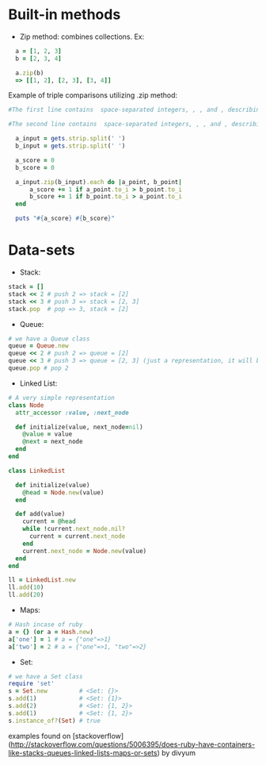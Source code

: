 # Built-in methods
- Zip method: combines collections. Ex:

```ruby
  a = [1, 2, 3]
  b = [2, 3, 4]

  a.zip(b)
  => [[1, 2], [2, 3], [3, 4]]
```
Example of triple comparisons utilizing .zip method:

```ruby
#The first line contains  space-separated integers, , , and , describing the respective values in triplet .

#The second line contains  space-separated integers, , , and , describing the respective values in triplet .

  a_input = gets.strip.split(' ')
  b_input = gets.strip.split(' ')

  a_score = 0
  b_score = 0

  a_input.zip(b_input).each do |a_point, b_point|
      a_score += 1 if a_point.to_i > b_point.to_i
      b_score += 1 if b_point.to_i > a_point.to_i
  end

  puts "#{a_score} #{b_score}"
```
# Data-sets

- Stack:
```ruby
stack = []
stack << 2 # push 2 => stack = [2]
stack << 3 # push 3 => stack = [2, 3]
stack.pop  # pop => 3, stack = [2]
```
- Queue:
```ruby
# we have a Queue class
queue = Queue.new
queue << 2 # push 2 => queue = [2]
queue << 3 # push 3 => queue = [2, 3] (just a representation, it will be an object though)
queue.pop # pop 2
```

- Linked List:
```ruby
# A very simple representation
class Node
  attr_accessor :value, :next_node

  def initialize(value, next_node=nil)
    @value = value
    @next = next_node
  end
end

class LinkedList

  def initialize(value)
    @head = Node.new(value)
  end

  def add(value)
    current = @head
    while !current.next_node.nil?
      current = current.next_node
    end
    current.next_node = Node.new(value)
  end
end

ll = LinkedList.new
ll.add(10)
ll.add(20)
```

- Maps:
```ruby
# Hash incase of ruby
a = {} (or a = Hash.new)
a['one'] = 1 # a = {"one"=>1}
a['two'] = 2 # a = {"one"=>1, "two"=>2}
```

- Set:
```ruby
# we have a Set class
require 'set'
s = Set.new         # <Set: {}>
s.add(1)            # <Set: {1}>
s.add(2)            # <Set: {1, 2}>
s.add(1)            # <Set: {1, 2}>
s.instance_of?(Set) # true
```
examples found on [stackoverflow] (http://stackoverflow.com/questions/5006395/does-ruby-have-containers-like-stacks-queues-linked-lists-maps-or-sets) by divyum 
